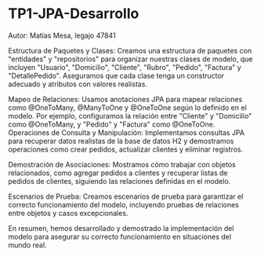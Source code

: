 # TP1-JPA-Desarrollo
Autor: Matías Mesa, legajo 47841

Estructura de Paquetes y Clases:
Creamos una estructura de paquetes con "entidades" y "repositorios" para organizar nuestras clases de modelo, 
que incluyen "Usuario", "Domicilio", "Cliente", "Rubro", "Pedido", "Factura" y "DetallePedido". 
Aseguramos que cada clase tenga un constructor adecuado y atributos con valores realistas.

Mapeo de Relaciones: 
Usamos anotaciones JPA para mapear relaciones como @OneToMany, @ManyToOne y @OneToOne según lo definido en el modelo. 
Por ejemplo, configuramos la relación entre "Cliente" y "Domicilio" como @OneToMany, y "Pedido" y "Factura" como @OneToOne.
Operaciones de Consulta y Manipulación: Implementamos consultas JPA para recuperar datos realistas de la base de datos H2 
y demostramos operaciones como crear pedidos, actualizar clientes y eliminar registros.

Demostración de Asociaciones:
Mostramos cómo trabajar con objetos relacionados, como agregar pedidos a clientes y recuperar listas de pedidos de clientes, siguiendo las relaciones definidas en el modelo.

Escenarios de Prueba: 
Creamos escenarios de prueba para garantizar el correcto funcionamiento del modelo, incluyendo pruebas de relaciones entre objetos y casos excepcionales.

En resumen, hemos desarrollado y demostrado la implementación del modelo para asegurar su correcto funcionamiento en situaciones del mundo real.
